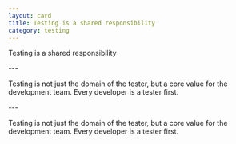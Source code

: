 ```yaml
---
layout: card
title: Testing is a shared responsibility
category: testing
---
```

<p>Testing is a shared responsibility</p>
---
<p>Testing is not just the domain of the tester, but a core value for the
      development team. Every developer is a tester first.</p>
---

Testing is not just the domain of the tester, but a core value for the development team. Every developer is a tester first.


